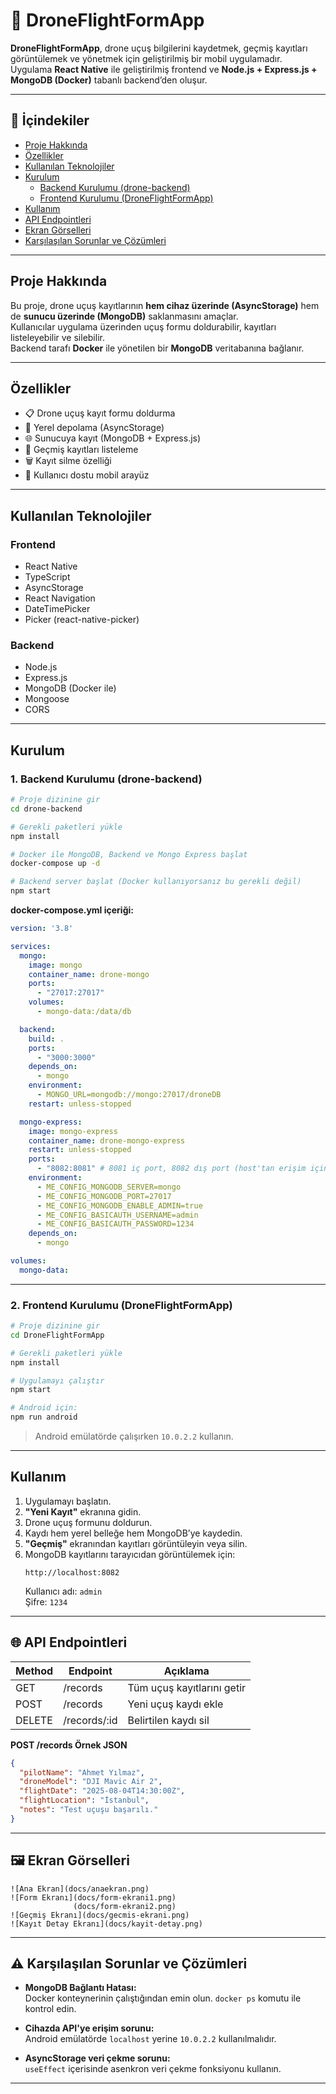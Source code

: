 # 🚀 DroneFlightFormApp

**DroneFlightFormApp**, drone uçuş bilgilerini kaydetmek, geçmiş kayıtları görüntülemek ve yönetmek için geliştirilmiş bir mobil uygulamadır.  
Uygulama **React Native** ile geliştirilmiş frontend ve **Node.js + Express.js + MongoDB (Docker)** tabanlı backend’den oluşur.

---

## 📌 İçindekiler
- [Proje Hakkında](#-proje-hakkında)
- [Özellikler](#-özellikler)
- [Kullanılan Teknolojiler](#-kullanılan-teknolojiler)
- [Kurulum](#-kurulum)
  - [Backend Kurulumu (drone-backend)](#1-backend-kurulumu-drone-backend)
  - [Frontend Kurulumu (DroneFlightFormApp)](#2-frontend-kurulumu-droneflightformapp)
- [Kullanım](#-kullanım)
- [API Endpointleri](#-api-endpointleri)
- [Ekran Görselleri](#-ekran-görselleri)
- [Karşılaşılan Sorunlar ve Çözümleri](#-karşılaşılan-sorunlar-ve-çözümleri)

---

##  Proje Hakkında
Bu proje, drone uçuş kayıtlarının **hem cihaz üzerinde (AsyncStorage)** hem de **sunucu üzerinde (MongoDB)** saklanmasını amaçlar.  
Kullanıcılar uygulama üzerinden uçuş formu doldurabilir, kayıtları listeleyebilir ve silebilir.  
Backend tarafı **Docker** ile yönetilen bir **MongoDB** veritabanına bağlanır.

---

##  Özellikler
- 📋 Drone uçuş kayıt formu doldurma
- 💾 Yerel depolama (AsyncStorage)
- 🌐 Sunucuya kayıt (MongoDB + Express.js)
- 📜 Geçmiş kayıtları listeleme
- 🗑 Kayıt silme özelliği
- 📱 Kullanıcı dostu mobil arayüz

---

##  Kullanılan Teknolojiler

### Frontend
- React Native
- TypeScript
- AsyncStorage
- React Navigation
- DateTimePicker
- Picker (react-native-picker)

### Backend
- Node.js
- Express.js
- MongoDB (Docker ile)
- Mongoose
- CORS

---

##  Kurulum

### 1. Backend Kurulumu (drone-backend)
```bash
# Proje dizinine gir
cd drone-backend

# Gerekli paketleri yükle
npm install

# Docker ile MongoDB, Backend ve Mongo Express başlat
docker-compose up -d

# Backend server başlat (Docker kullanıyorsanız bu gerekli değil)
npm start
```

**docker-compose.yml içeriği:**
```yaml
version: '3.8'

services:
  mongo:
    image: mongo
    container_name: drone-mongo
    ports:
      - "27017:27017"
    volumes:
      - mongo-data:/data/db

  backend:
    build: .
    ports:
      - "3000:3000"
    depends_on:
      - mongo
    environment:
      - MONGO_URL=mongodb://mongo:27017/droneDB
    restart: unless-stopped

  mongo-express:
    image: mongo-express
    container_name: drone-mongo-express
    restart: unless-stopped
    ports:
      - "8082:8081" # 8081 iç port, 8082 dış port (host'tan erişim için)
    environment:
      - ME_CONFIG_MONGODB_SERVER=mongo
      - ME_CONFIG_MONGODB_PORT=27017
      - ME_CONFIG_MONGODB_ENABLE_ADMIN=true
      - ME_CONFIG_BASICAUTH_USERNAME=admin
      - ME_CONFIG_BASICAUTH_PASSWORD=1234
    depends_on:
      - mongo

volumes:
  mongo-data:
```

---

### 2. Frontend Kurulumu (DroneFlightFormApp)
```bash
# Proje dizinine gir
cd DroneFlightFormApp

# Gerekli paketleri yükle
npm install

# Uygulamayı çalıştır
npm start

# Android için:
npm run android
```

> Android emülatörde çalışırken `10.0.2.2` kullanın.

---

## Kullanım
1. Uygulamayı başlatın.
2. **"Yeni Kayıt"** ekranına gidin.
3. Drone uçuş formunu doldurun.
4. Kaydı hem yerel belleğe hem MongoDB’ye kaydedin.
5. **"Geçmiş"** ekranından kayıtları görüntüleyin veya silin.
6. MongoDB kayıtlarını tarayıcıdan görüntülemek için:  
   ```
   http://localhost:8082
   ```
   Kullanıcı adı: `admin`  
   Şifre: `1234`

---

## 🌐 API Endpointleri
| Method | Endpoint      | Açıklama                  |
|--------|--------------|---------------------------|
| GET    | /records     | Tüm uçuş kayıtlarını getir |
| POST   | /records     | Yeni uçuş kaydı ekle       |
| DELETE | /records/:id | Belirtilen kaydı sil       |

**POST /records Örnek JSON**
```json
{
  "pilotName": "Ahmet Yılmaz",
  "droneModel": "DJI Mavic Air 2",
  "flightDate": "2025-08-04T14:30:00Z",
  "flightLocation": "İstanbul",
  "notes": "Test uçuşu başarılı."
}
```

---

## 🖼 Ekran Görselleri
```
![Ana Ekran](docs/anaekran.png)
![Form Ekranı](docs/form-ekrani1.png)
              (docs/form-ekrani2.png)
![Geçmiş Ekranı](docs/gecmis-ekrani.png)
![Kayıt Detay Ekranı](docs/kayit-detay.png)
```

---

## ⚠ Karşılaşılan Sorunlar ve Çözümleri
- **MongoDB Bağlantı Hatası:**  
  Docker konteynerinin çalıştığından emin olun. `docker ps` komutu ile kontrol edin.
  
- **Cihazda API'ye erişim sorunu:**  
  Android emülatörde `localhost` yerine `10.0.2.2` kullanılmalıdır.

- **AsyncStorage veri çekme sorunu:**  
  `useEffect` içerisinde asenkron veri çekme fonksiyonu kullanın.

---
